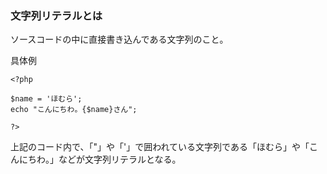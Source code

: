 ### 文字列リテラルとは
ソースコードの中に直接書き込んである文字列のこと。

具体例

    <?php

    $name = 'ほむら';
    echo "こんにちわ。{$name}さん";
    
    ?>

上記のコード内で、「"」や「'」で囲われている文字列である「ほむら」や「こんにちわ。」などが文字列リテラルとなる。    
